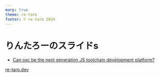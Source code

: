 ```yaml
---
marp: true
theme: re-taro
footer: © re-taro 2024
---
```


# りんたろーのスライドs

- [Can oxc be the next generation JS toolchain development platform?](/v-tokyo21)

[re-taro.dev](https://re-taro.dev)
